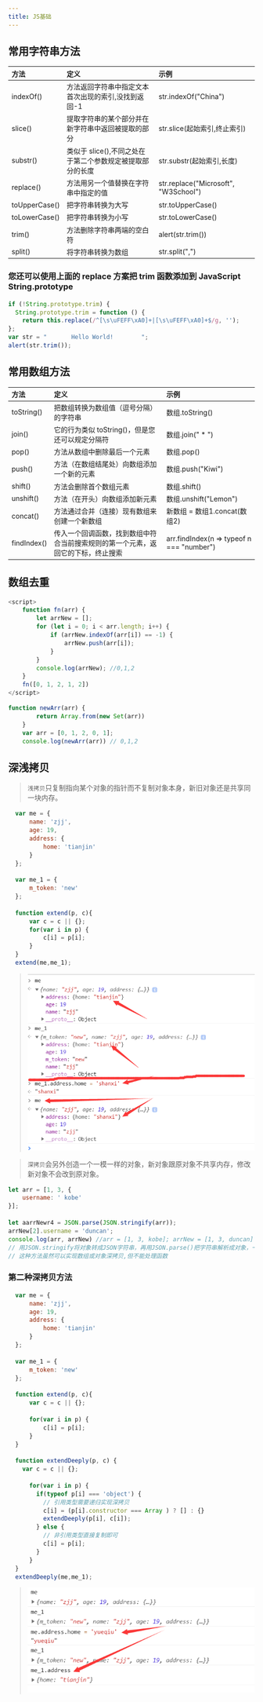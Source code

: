 ```yaml
---
title: JS基础
---
```


## 常用字符串方法
| 方法 | 定义 | 示例 |
| :----| :---- | :---- |
| indexOf() | 方法返回字符串中指定文本首次出现的索引,没找到返回-1 | str.indexOf("China") |
| slice() | 提取字符串的某个部分并在新字符串中返回被提取的部分 | str.slice(起始索引,终止索引) |
| substr() | 类似于 slice(),不同之处在于第二个参数规定被提取部分的长度 | str.substr(起始索引,长度) |
| replace() | 方法用另一个值替换在字符串中指定的值 | str.replace("Microsoft", "W3School") |
| toUpperCase() | 把字符串转换为大写 | str.toUpperCase() |
| toLowerCase() |  把字符串转换为小写 | str.toLowerCase() |
| trim() | 方法删除字符串两端的空白符 | alert(str.trim()) |
| split() | 将字符串转换为数组 | str.split(",") |

### 您还可以使用上面的 replace 方案把 trim 函数添加到 JavaScript String.prototype
```js
if (!String.prototype.trim) {
  String.prototype.trim = function () {
    return this.replace(/^[\s\uFEFF\xA0]+|[\s\uFEFF\xA0]+$/g, '');
};
var str = "       Hello World!        ";
alert(str.trim());
```


## 常用数组方法
| 方法 | 定义 | 示例 |
| :----| :---- | :---- |
| toString() | 把数组转换为数组值（逗号分隔）的字符串 | 数组.toString() |
| join() | 它的行为类似 toString()，但是您还可以规定分隔符 | 数组.join(" * ") |
| pop() | 方法从数组中删除最后一个元素 | 数组.pop() |
| push() | 方法（在数组结尾处）向数组添加一个新的元素 | 数组.push("Kiwi") |
| shift() | 方法会删除首个数组元素 | 数组.shift() |
| unshift() | 方法（在开头）向数组添加新元素 | 数组.unshift("Lemon") |
| concat() | 方法通过合并（连接）现有数组来创建一个新数组 | 新数组 = 数组1.concat(数组2) |
| findIndex() | 传入一个回调函数，找到数组中符合当前搜索规则的第一个元素，返回它的下标，终止搜索 | arr.findIndex(n => typeof n === "number") |


## 数组去重
```js
<script>
    function fn(arr) {
        let arrNew = [];
        for (let i = 0; i < arr.length; i++) {
            if (arrNew.indexOf(arr[i]) == -1) {
                arrNew.push(arr[i]);
            }
        }
        console.log(arrNew); //0,1,2
    }
    fn([0, 1, 2, 1, 2])
</script>
```
```js
function newArr(arr) {
        return Array.from(new Set(arr))
    }
    var arr = [0, 1, 2, 0, 1];
	console.log(newArr(arr)) // 0,1,2
```


<!-- ## 常用对象方法
| 方法 | 定义 | 示例 |
| :----| :---- | :---- |
| 单元格 | 单元格 | 单元格 |
| 单元格 | 单元格 | 单元格 | -->

## 深浅拷贝
>`浅拷贝`只复制指向某个对象的指针而不复制对象本身，新旧对象还是共享同一块内存。
```js
  var me = {
      name: 'zjj',
      age: 19,
      address: {
          home: 'tianjin'
      }
  };
  
  var me_1 = {
      m_token: 'new'
  };
  
  function extend(p, c){
      var c = c || {};
      for(var i in p) {
          c[i] = p[i];
      }
  }
  extend(me,me_1);
  ```
><img src="../../../docs/.vuepress/public/assets/img/面试/浅拷贝.png" alt="">


>`深拷贝`会另外创造一个一模一样的对象，新对象跟原对象不共享内存，修改新对象不会改到原对象。
```js
let arr = [1, 3, {
    username: ' kobe'
}];

let aarrNewr4 = JSON.parse(JSON.stringify(arr));
arrNew[2].username = 'duncan';
console.log(arr, arrNew) //arr = [1, 3, kobe]; arrNew = [1, 3, duncan]
// 用JSON.stringify将对象转成JSON字符串，再用JSON.parse()把字符串解析成对象，一去一来，新的对象产生了，而且对象会开辟新的栈，实现深拷贝
// 这种方法虽然可以实现数组或对象深拷贝,但不能处理函数
```

### 第二种深拷贝方法
```js
  var me = {
      name: 'zjj',
      age: 19,
      address: {
          home: 'tianjin'
      }
  };
  
  var me_1 = {
      m_token: 'new'
  };
  
  function extend(p, c){
      var c = c || {};
      
      for(var i in p) {
          c[i] = p[i];
      }
  }

  function extendDeeply(p, c) {
    var c = c || {};
      
      for(var i in p) {
        if(typeof p[i] === 'object') {
          // 引用类型需要递归实现深拷贝
          c[i] = (p[i].constructor === Array ) ? [] : {}
          extendDeeply(p[i], c[i]);
        } else {
          // 非引用类型直接复制即可
          c[i] = p[i];
        } 
      }
  }
  extendDeeply(me,me_1);
  ```
  ><img src="../../../docs/.vuepress/public/assets/img/面试/深拷贝.png" alt="">
